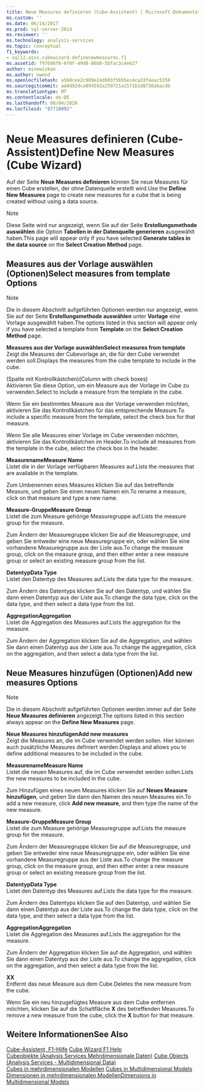 ```yaml
---
title: Neue Measures definieren (Cube-Assistent) | Microsoft-Dokumentation
ms.custom: ''
ms.date: 06/14/2017
ms.prod: sql-server-2014
ms.reviewer: ''
ms.technology: analysis-services
ms.topic: conceptual
f1_keywords:
- sql12.asvs.cubewizard.definenewmeasures.f1
ms.assetid: f97698f8-6f0f-49d8-86b0-5bfac3c4e627
author: minewiskan
ms.author: owend
ms.openlocfilehash: a568cee2c989e24d603f5655ec4ca33faeac5358
ms.sourcegitcommit: ad4d92dce894592a259721a1571b1d8736abacdb
ms.translationtype: MT
ms.contentlocale: de-DE
ms.lasthandoff: 08/04/2020
ms.locfileid: "87718892"
---
```

# <a name="define-new-measures-cube-wizard"></a><span data-ttu-id="be8f7-102">Neue Measures definieren (Cube-Assistent)</span><span class="sxs-lookup"><span data-stu-id="be8f7-102">Define New Measures (Cube Wizard)</span></span>
  <span data-ttu-id="be8f7-103">Auf der Seite **Neue Measures definieren** können Sie neue Measures für einen Cube erstellen, der ohne Datenquelle erstellt wird.</span><span class="sxs-lookup"><span data-stu-id="be8f7-103">Use the **Define New Measures** page to create new measures for a cube that is being created without using a data source.</span></span>  
  
> [!NOTE]  
>  <span data-ttu-id="be8f7-104">Diese Seite wird nur angezeigt, wenn Sie auf der Seite **Erstellungsmethode auswählen** die Option **Tabellen in der Datenquelle generieren** ausgewählt haben.</span><span class="sxs-lookup"><span data-stu-id="be8f7-104">This page will appear only if you have selected **Generate tables in the data source** on the **Select Creation Method** page.</span></span>  
  
## <a name="select-measures-from-template-options"></a><span data-ttu-id="be8f7-105">Measures aus der Vorlage auswählen (Optionen)</span><span class="sxs-lookup"><span data-stu-id="be8f7-105">Select measures from template Options</span></span>  
  
> [!NOTE]  
>  <span data-ttu-id="be8f7-106">Die in diesem Abschnitt aufgeführten Optionen werden nur angezeigt, wenn Sie auf der Seite **Erstellungsmethode auswählen** unter **Vorlage** eine Vorlage ausgewählt haben.</span><span class="sxs-lookup"><span data-stu-id="be8f7-106">The options listed in this section will appear only if you have selected a template from **Template** on the **Select Creation Method** page.</span></span>  
  
 <span data-ttu-id="be8f7-107">**Measures aus der Vorlage auswählen**</span><span class="sxs-lookup"><span data-stu-id="be8f7-107">**Select measures from template**</span></span>  
 <span data-ttu-id="be8f7-108">Zeigt die Measures der Cubevorlage an, die für den Cube verwendet werden soll.</span><span class="sxs-lookup"><span data-stu-id="be8f7-108">Displays the measures from the cube template to include in the cube.</span></span>  
  
 <span data-ttu-id="be8f7-109">(Spalte mit Kontrollkästchen)</span><span class="sxs-lookup"><span data-stu-id="be8f7-109">(Column with check boxes)</span></span>  
 <span data-ttu-id="be8f7-110">Aktivieren Sie diese Option, um ein Measure aus der Vorlage im Cube zu verwenden.</span><span class="sxs-lookup"><span data-stu-id="be8f7-110">Select to include a measure from the template in the cube.</span></span>  
  
 <span data-ttu-id="be8f7-111">Wenn Sie ein bestimmtes Measure aus der Vorlage verwenden möchten, aktivieren Sie das Kontrollkästchen für das entsprechende Measure.</span><span class="sxs-lookup"><span data-stu-id="be8f7-111">To include a specific measure from the template, select the check box for that measure.</span></span>  
  
 <span data-ttu-id="be8f7-112">Wenn Sie alle Measures einer Vorlage im Cube verwenden möchten, aktivieren Sie das Kontrollkästchen im Header.</span><span class="sxs-lookup"><span data-stu-id="be8f7-112">To include all measures from the template in the cube, select the check box in the header.</span></span>  
  
 <span data-ttu-id="be8f7-113">**Measurename**</span><span class="sxs-lookup"><span data-stu-id="be8f7-113">**Measure Name**</span></span>  
 <span data-ttu-id="be8f7-114">Listet die in der Vorlage verfügbaren Measures auf.</span><span class="sxs-lookup"><span data-stu-id="be8f7-114">Lists the measures that are available in the template.</span></span>  
  
 <span data-ttu-id="be8f7-115">Zum Umbenennen eines Measures klicken Sie auf das betreffende Measure, und geben Sie einen neuen Namen ein.</span><span class="sxs-lookup"><span data-stu-id="be8f7-115">To rename a measure, click on that measure and type a new name.</span></span>  
  
 <span data-ttu-id="be8f7-116">**Measure-Gruppe**</span><span class="sxs-lookup"><span data-stu-id="be8f7-116">**Measure Group**</span></span>  
 <span data-ttu-id="be8f7-117">Listet die zum Measure gehörige Measuregruppe auf.</span><span class="sxs-lookup"><span data-stu-id="be8f7-117">Lists the measure group for the measure.</span></span>  
  
 <span data-ttu-id="be8f7-118">Zum Ändern der Measuregruppe klicken Sie auf die Measuregruppe, und geben Sie entweder eine neue Measuregruppe ein, oder wählen Sie eine vorhandene Measuregruppe aus der Liste aus.</span><span class="sxs-lookup"><span data-stu-id="be8f7-118">To change the measure group, click on the measure group, and then either enter a new measure group or select an existing measure group from the list.</span></span>  
  
 <span data-ttu-id="be8f7-119">**Datentyp**</span><span class="sxs-lookup"><span data-stu-id="be8f7-119">**Data Type**</span></span>  
 <span data-ttu-id="be8f7-120">Listet den Datentyp des Measures auf.</span><span class="sxs-lookup"><span data-stu-id="be8f7-120">Lists the data type for the measure.</span></span>  
  
 <span data-ttu-id="be8f7-121">Zum Ändern des Datentyps klicken Sie auf den Datentyp, und wählen Sie dann einen Datentyp aus der Liste aus.</span><span class="sxs-lookup"><span data-stu-id="be8f7-121">To change the data type, click on the data type, and then select a data type from the list.</span></span>  
  
 <span data-ttu-id="be8f7-122">**Aggregation**</span><span class="sxs-lookup"><span data-stu-id="be8f7-122">**Aggregation**</span></span>  
 <span data-ttu-id="be8f7-123">Listet die Aggregation des Measures auf.</span><span class="sxs-lookup"><span data-stu-id="be8f7-123">Lists the aggregation for the measure.</span></span>  
  
 <span data-ttu-id="be8f7-124">Zum Ändern der Aggregation klicken Sie auf die Aggregation, und wählen Sie dann einen Datentyp aus der Liste aus.</span><span class="sxs-lookup"><span data-stu-id="be8f7-124">To change the aggregation, click on the aggregation, and then select a data type from the list.</span></span>  
  
## <a name="add-new-measures-options"></a><span data-ttu-id="be8f7-125">Neue Measures hinzufügen (Optionen)</span><span class="sxs-lookup"><span data-stu-id="be8f7-125">Add new measures Options</span></span>  
  
> [!NOTE]  
>  <span data-ttu-id="be8f7-126">Die in diesem Abschnitt aufgeführten Optionen werden immer auf der Seite **Neue Measures definieren** angezeigt.</span><span class="sxs-lookup"><span data-stu-id="be8f7-126">The options listed in this section always appear on the **Define New Measures** page.</span></span>  
  
 <span data-ttu-id="be8f7-127">**Neue Measures hinzufügen**</span><span class="sxs-lookup"><span data-stu-id="be8f7-127">**Add new measures**</span></span>  
 <span data-ttu-id="be8f7-128">Zeigt die Measures an, die im Cube verwendet werden sollen. Hier können auch zusätzliche Measures definiert werden.</span><span class="sxs-lookup"><span data-stu-id="be8f7-128">Displays and allows you to define additional measures to be included in the cube.</span></span>  
  
 <span data-ttu-id="be8f7-129">**Measurename**</span><span class="sxs-lookup"><span data-stu-id="be8f7-129">**Measure Name**</span></span>  
 <span data-ttu-id="be8f7-130">Listet die neuen Measures auf, die im Cube verwendet werden sollen.</span><span class="sxs-lookup"><span data-stu-id="be8f7-130">Lists the new measures to be included in the cube.</span></span>  
  
 <span data-ttu-id="be8f7-131">Zum Hinzufügen eines neuen Measures klicken Sie auf **Neues Measure hinzufügen**, und geben Sie dann den Namen des neuen Measures ein.</span><span class="sxs-lookup"><span data-stu-id="be8f7-131">To add a new measure, click **Add new measure**, and then type the name of the new measure.</span></span>  
  
 <span data-ttu-id="be8f7-132">**Measure-Gruppe**</span><span class="sxs-lookup"><span data-stu-id="be8f7-132">**Measure Group**</span></span>  
 <span data-ttu-id="be8f7-133">Listet die zum Measure gehörige Measuregruppe auf.</span><span class="sxs-lookup"><span data-stu-id="be8f7-133">Lists the measure group for the measure.</span></span>  
  
 <span data-ttu-id="be8f7-134">Zum Ändern der Measuregruppe klicken Sie auf die Measuregruppe, und geben Sie entweder eine neue Measuregruppe ein, oder wählen Sie eine vorhandene Measuregruppe aus der Liste aus.</span><span class="sxs-lookup"><span data-stu-id="be8f7-134">To change the measure group, click on the measure group, and then either enter a new measure group or select an existing measure group from the list.</span></span>  
  
 <span data-ttu-id="be8f7-135">**Datentyp**</span><span class="sxs-lookup"><span data-stu-id="be8f7-135">**Data Type**</span></span>  
 <span data-ttu-id="be8f7-136">Listet den Datentyp des Measures auf.</span><span class="sxs-lookup"><span data-stu-id="be8f7-136">Lists the data type for the measure.</span></span>  
  
 <span data-ttu-id="be8f7-137">Zum Ändern des Datentyps klicken Sie auf den Datentyp, und wählen Sie dann einen Datentyp aus der Liste aus.</span><span class="sxs-lookup"><span data-stu-id="be8f7-137">To change the data type, click on the data type, and then select a data type from the list.</span></span>  
  
 <span data-ttu-id="be8f7-138">**Aggregation**</span><span class="sxs-lookup"><span data-stu-id="be8f7-138">**Aggregation**</span></span>  
 <span data-ttu-id="be8f7-139">Listet die Aggregation des Measures auf.</span><span class="sxs-lookup"><span data-stu-id="be8f7-139">Lists the aggregation for the measure.</span></span>  
  
 <span data-ttu-id="be8f7-140">Zum Ändern der Aggregation klicken Sie auf die Aggregation, und wählen Sie dann einen Datentyp aus der Liste aus.</span><span class="sxs-lookup"><span data-stu-id="be8f7-140">To change the aggregation, click on the aggregation, and then select a data type from the list.</span></span>  
  
 <span data-ttu-id="be8f7-141">**X**</span><span class="sxs-lookup"><span data-stu-id="be8f7-141">**X**</span></span>  
 <span data-ttu-id="be8f7-142">Entfernt das neue Measure aus dem Cube.</span><span class="sxs-lookup"><span data-stu-id="be8f7-142">Deletes the new measure from the cube.</span></span>  
  
 <span data-ttu-id="be8f7-143">Wenn Sie ein neu hinzugefügtes Measure aus dem Cube entfernen möchten, klicken Sie auf die Schaltfläche **X** des betreffenden Measures.</span><span class="sxs-lookup"><span data-stu-id="be8f7-143">To remove a new measure from the cube, click the **X** button for that measure.</span></span>  
  
## <a name="see-also"></a><span data-ttu-id="be8f7-144">Weitere Informationen</span><span class="sxs-lookup"><span data-stu-id="be8f7-144">See Also</span></span>  
 <span data-ttu-id="be8f7-145">[Cube-Assistent, F1-Hilfe](cube-wizard-f1-help.md) </span><span class="sxs-lookup"><span data-stu-id="be8f7-145">[Cube Wizard F1 Help](cube-wizard-f1-help.md) </span></span>  
 <span data-ttu-id="be8f7-146">[Cubeobjekte &#40;Analysis Services Mehrdimensionale Daten&#41;](multidimensional-models-olap-logical-cube-objects/cube-objects-analysis-services-multidimensional-data.md) </span><span class="sxs-lookup"><span data-stu-id="be8f7-146">[Cube Objects &#40;Analysis Services - Multidimensional Data&#41;](multidimensional-models-olap-logical-cube-objects/cube-objects-analysis-services-multidimensional-data.md) </span></span>  
 <span data-ttu-id="be8f7-147">[Cubes in mehrdimensionalen Modellen](multidimensional-models/cubes-in-multidimensional-models.md) </span><span class="sxs-lookup"><span data-stu-id="be8f7-147">[Cubes in Multidimensional Models](multidimensional-models/cubes-in-multidimensional-models.md) </span></span>  
 [<span data-ttu-id="be8f7-148">Dimensionen in mehrdimensionalen Modellen</span><span class="sxs-lookup"><span data-stu-id="be8f7-148">Dimensions in Multidimensional Models</span></span>](multidimensional-models/dimensions-in-multidimensional-models.md)  
  
  
